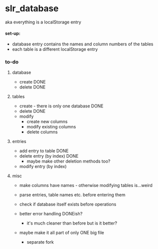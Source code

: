 # slr_database

aka everything is a localStorage entry

#### set-up:
   - database entry contains the names and column numbers of the tables
   - each table is a different localStorage entry

### to-do

1. database
   - create DONE
   - delete DONE
2. tables
   - create - there is only one database DONE
   - delete DONE
   - modify
      - create new columns
      - modify existing columns
      - delete columns
3. entries
   - add entry to table DONE
   - delete entry (by index) DONE
      - maybe make other deletion methods too?
   - modify entry (by index)

4. misc
   - make columns have names - otherwise modifying tables is...weird
   - parse entries, table names etc. before entering them
   - check if database itself exists before operations
   - better error handling DONEish?
      - it's much cleaner than before but is it better?

   - maybe make it all part of only ONE big file
      - separate fork